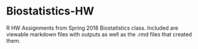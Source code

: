 # Biostatistics-HW

R HW Assignments from Spring 2018 Biostatistics class. Included are viewable markdown files with outputs as well as the .rmd files that created them.
